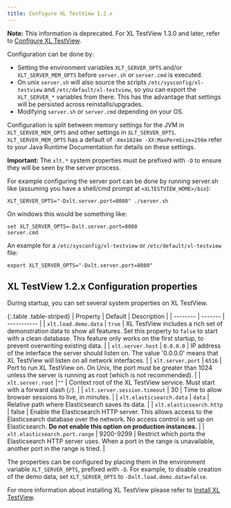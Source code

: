 ```yaml
---
title: Configure XL TestView 1.2.x
---
```


**Note:** This information is deprecated. For XL TestView 1.3.0 and later, refer to [Configure XL TestView](/xl-testview/how-to/configure-xl-testview.html).

Configuration can be done by:

* Setting the environment variables `XLT_SERVER_OPTS` and/or `XLT_SERVER_MEM_OPTS` before `server.sh` or `server.cmd` is executed.
* On unix `server.sh` will also source the scripts `/etc/sysconfig/xl-testview` and `/etc/default/xl-testview`, so you can export the `XLT_SERVER_*` variables from there. This has the advantage that settings will be persisted across reinstalls/upgrades.
* Modifying `server.sh` or `server.cmd` depending on your OS.

Configuration is split between memory settings for the JVM in `XLT_SERVER_MEM_OPTS` and other settings in `XLT_SERVER_OPTS`. `XLT_SERVER_MEM_OPTS` has a default of `-Xmx1024m -XX:MaxPermSize=256m` refer to your Java Runtime Documentation for details on these settings.

**Important:** The `xlt.*` system properties must be prefixed with `-D` to ensure they will be seen by the server process.

For example configuring the server port can be done by running server.sh like (assuming you have a shell/cmd prompt at `<XLTESTVIEW_HOME>/bin`):

    XLT_SERVER_OPTS="-Dxlt.server.port=8080" ./server.sh

On windows this would be something like:

    set XLT_SERVER_OPTS=-Dxlt.server.port=8080
    server.cmd

An example for a `/etc/sysconfig/xl-testview` or `/etc/default/xl-testview` file:

    export XLT_SERVER_OPTS="-Dxlt.server.port=8080"

## XL TestView 1.2.x Configuration properties

During startup, you can set several system properties on XL TestView.

{:.table .table-striped}
| Property | Default | Description |
| -------- | ------- | ----------- |
| `xlt.load.demo.data` | `true` | XL TestView includes a rich set of demonstration data to show all features. Set this property to `false` to start with a clean database. This feature only works on the first startup, to prevent overwriting existing data. |
| `xlt.server.host` | `0.0.0.0` | IP address of the interface the server should listen on. The value '0.0.0.0' means that XL TestView will listen on all network interfaces. |
| `xlt.server.port` | `6516` | Port to run XL TestView on. On Unix, the port must be greater than 1024 unless the server is running as root (which is not recommended). |
| `xlt.server.root` |`""` | Context root of the XL TestView service. Must start with a forward slash (`/`). |
| `xlt.server.session.timeout` | 30 | Time to allow browser sessions to live, in minutes. |
| `xlt.elasticsearch.data` | `data` | Relative path where Elasticsearch saves its data. |
| `xlt.elasticsearch.http` | false | Enable the Elasticsearch HTTP server. This allows access to the Elasticsearch database over the network. No access control is set up on Elasticsearch. **Do not enable this option on production instances.** |
| `xlt.elasticsearch.port.range` | 9200-9299 | Restrict which ports the Elasticsearch HTTP server uses. When a port in the range is unavailable, another port in the range is tried. |

The properties can be configured by placing them in the environment variable `XLT_SERVER_OPTS`, prefixed with `-D`. For example, to disable creation of the demo data, set `XLT_SERVER_OPTS` to `-Dxlt.load.demo.data=false`.

For more information about installing XL TestView please refer to [Install XL TestView](/xl-testview/how-to/install.html).

